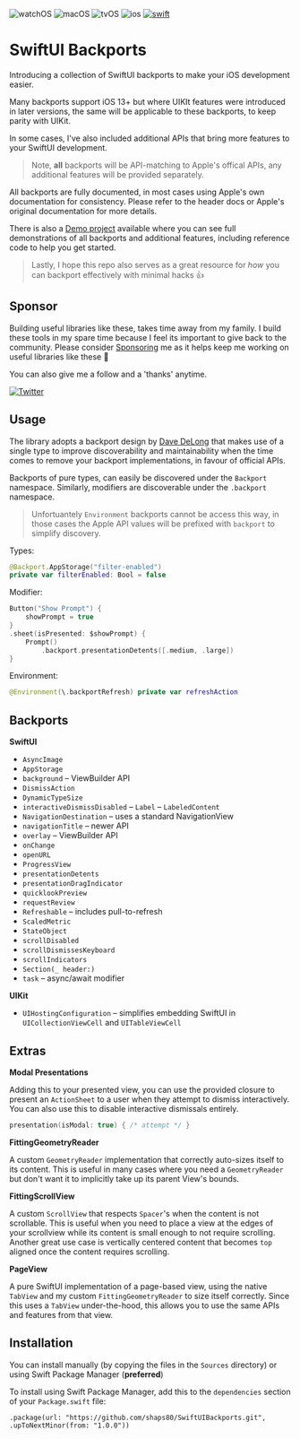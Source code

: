 ![watchOS](https://img.shields.io/badge/watchOS-DE1F51)
![macOS](https://img.shields.io/badge/macOS-EE751F)
![tvOS](https://img.shields.io/badge/tvOS-00B9BB)
![ios](https://img.shields.io/badge/iOS-0C62C7)
[![swift](https://img.shields.io/endpoint?url=https%3A%2F%2Fswiftpackageindex.com%2Fapi%2Fpackages%2Fshaps80%2FSwiftUIBackports%2Fbadge%3Ftype%3Dswift-versions)](https://swiftpackageindex.com/shaps80/SwiftUIBackports)

# SwiftUI Backports

Introducing a collection of SwiftUI backports to make your iOS development easier.

Many backports support iOS 13+ but where UIKIt features were introduced in later versions, the same will be applicable to these backports, to keep parity with UIKit.

In some cases, I've also included additional APIs that bring more features to your SwiftUI development.

> Note, **all** backports will be API-matching to Apple's offical APIs, any additional features will be provided separately.

All backports are fully documented, in most cases using Apple's own documentation for consistency. Please refer to the header docs or Apple's original documentation for more details.

There is also a [Demo project](https://github.com/shaps80/SwiftUIBackportsDemo) available where you can see full demonstrations of all backports and additional features, including reference code to help you get started.

> Lastly, I hope this repo also serves as a great resource for _how_ you can backport effectively with minimal hacks 👍

## Sponsor

Building useful libraries like these, takes time away from my family. I build these tools in my spare time because I feel its important to give back to the community. Please consider [Sponsoring](https://github.com/sponsors/shaps80) me as it helps keep me working on useful libraries like these 😬

You can also give me a follow and a 'thanks' anytime.

[![Twitter](https://img.shields.io/badge/Twitter-@shaps-4AC71B)](http://twitter.com/shaps)

## Usage

The library adopts a backport design by [Dave DeLong](https://davedelong.com/blog/2021/10/09/simplifying-backwards-compatibility-in-swift/) that makes use of a single type to improve discoverability and maintainability when the time comes to remove your backport implementations, in favour of official APIs.

Backports of pure types, can easily be discovered under the `Backport` namespace. Similarly, modifiers are discoverable under the `.backport` namespace.

> Unfortuantely `Environment` backports cannot be access this way, in those cases the Apple API values will be prefixed with `backport` to simplify discovery.

Types:

```swift
@Backport.AppStorage("filter-enabled")
private var filterEnabled: Bool = false
```

Modifier:

```swift
Button("Show Prompt") {
    showPrompt = true
}
.sheet(isPresented: $showPrompt) {
    Prompt()
        .backport.presentationDetents([.medium, .large])
}
```

Environment:

```swift
@Environment(\.backportRefresh) private var refreshAction
```

## Backports

**SwiftUI**

- `AsyncImage`
- `AppStorage`
- `background` – ViewBuilder API
- `DismissAction`
- `DynamicTypeSize`
- `interactiveDismissDisabled`
– `Label`
– `LabeledContent`
- `NavigationDestination` – uses a standard NavigationView
- `navigationTitle` – newer API
- `overlay` – ViewBuilder API
- `onChange`
- `openURL`
- `ProgressView`
- `presentationDetents`
- `presentationDragIndicator`
- `quicklookPreview`
- `requestReview`
- `Refreshable` – includes pull-to-refresh 
- `ScaledMetric`
- `StateObject`
- `scrollDisabled`
- `scrollDismissesKeyboard`
- `scrollIndicators`
- `Section(_ header:)`
- `task` – async/await modifier

**UIKit**

- `UIHostingConfiguration` – simplifies embedding SwiftUI in `UICollectionViewCell` and `UITableViewCell`

## Extras

**Modal Presentations**

Adding this to your presented view, you can use the provided closure to present an `ActionSheet` to a user when they attempt to dismiss interactively. You can also use this to disable interactive dismissals entirely.

```swift
presentation(isModal: true) { /* attempt */ }
```

**FittingGeometryReader**

A custom `GeometryReader` implementation that correctly auto-sizes itself to its content. This is useful in many cases where you need a `GeometryReader` but don't want it to implicitly take up its parent View's bounds.

**FittingScrollView**

A custom `ScrollView` that respects `Spacer`'s when the content is not scrollable. This is useful when you need to place a view at the edges of your scrollview while its content is small enough to not require scrolling. Another great use case is vertically centered content that becomes `top` aligned once the content requires scrolling.

**PageView**

A pure SwiftUI implementation of a page-based view, using the native `TabView` and my custom `FittingGeometryReader` to size itself correctly. Since this uses a `TabView` under-the-hood, this allows you to use the same APIs and features from that view.

## Installation

You can install manually (by copying the files in the `Sources` directory) or using Swift Package Manager (**preferred**)

To install using Swift Package Manager, add this to the `dependencies` section of your `Package.swift` file:

`.package(url: "https://github.com/shaps80/SwiftUIBackports.git", .upToNextMinor(from: "1.0.0"))`
